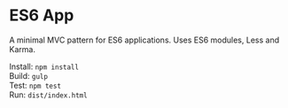 
ES6 App
=======

A minimal MVC pattern for ES6 applications.
Uses ES6 modules, Less and Karma.  

Install: `npm install`  
Build: `gulp`  
Test: `npm test`  
Run: `dist/index.html`  
